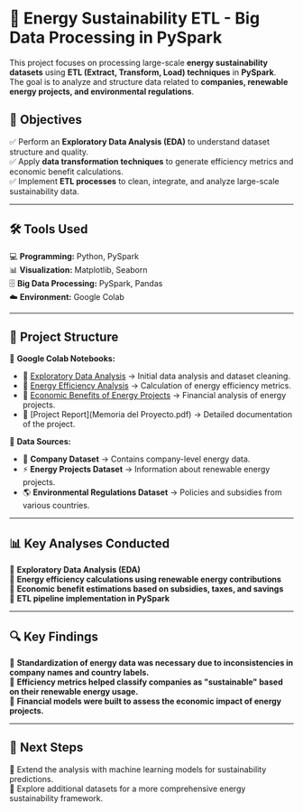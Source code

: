 # 🌱 Energy Sustainability ETL - Big Data Processing in PySpark  

This project focuses on processing large-scale **energy sustainability datasets** using **ETL (Extract, Transform, Load) techniques** in **PySpark**.  
The goal is to analyze and structure data related to **companies, renewable energy projects, and environmental regulations**.  

## 🎯 Objectives  

✅ Perform an **Exploratory Data Analysis (EDA)** to understand dataset structure and quality.  
✅ Apply **data transformation techniques** to generate efficiency metrics and economic benefit calculations.  
✅ Implement **ETL processes** to clean, integrate, and analyze large-scale sustainability data.  

---

## 🛠 Tools Used  

💻 **Programming:** Python, PySpark  
📊 **Visualization:** Matplotlib, Seaborn  
🗄 **Big Data Processing:** PySpark, Pandas  
☁️ **Environment:** Google Colab  

---

## 📂 Project Structure  

📌 **Google Colab Notebooks:**  
- 📖 [Exploratory Data Analysis](Proyecto_final_EDA.ipynb) → Initial data analysis and dataset cleaning.  
- 📖 [Energy Efficiency Analysis](Eficiencia_energetica_empresas_proyecto.ipynb) → Calculation of energy efficiency metrics.  
- 📖 [Economic Benefits of Energy Projects](Beneficios_proyectos_energeticos.ipynb) → Financial analysis of energy projects.  
- 📜 [Project Report](Memoria del Proyecto.pdf) → Detailed documentation of the project.  

📌 **Data Sources:**  
- 🏢 **Company Dataset** → Contains company-level energy data.  
- ⚡ **Energy Projects Dataset** → Information about renewable energy projects.  
- 🌎 **Environmental Regulations Dataset** → Policies and subsidies from various countries.  

---

## 📊 Key Analyses Conducted  

🔹 **Exploratory Data Analysis (EDA)**  
🔹 **Energy efficiency calculations using renewable energy contributions**  
🔹 **Economic benefit estimations based on subsidies, taxes, and savings**  
🔹 **ETL pipeline implementation in PySpark**  

---

## 🔍 Key Findings  

🔹 **Standardization of energy data was necessary due to inconsistencies in company names and country labels.**  
🔹 **Efficiency metrics helped classify companies as "sustainable" based on their renewable energy usage.**  
🔹 **Financial models were built to assess the economic impact of energy projects.**  

---

## 📌 Next Steps  

🔹 Extend the analysis with machine learning models for sustainability predictions.  
🔹 Explore additional datasets for a more comprehensive energy sustainability framework.  

